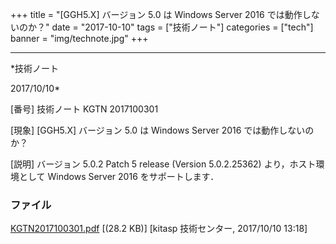 ﻿+++
title = "[GGH5.X] バージョン 5.0 は Windows Server 2016 では動作しないのか？"
date = "2017-10-10"
tags = ["技術ノート"]
categories = ["tech"]
banner = "img/technote.jpg"
+++

-----------------------------------------------------------------------------------------------------------------------------

*技術ノート

2017/10/10*


[番号]
技術ノート KGTN 2017100301

[現象]
[GGH5.X] バージョン 5.0 は Windows Server 2016 では動作しないのか？

[説明]
バージョン 5.0.2 Patch 5 release (Version 5.0.2.25362)
より，ホスト環境として Windows Server 2016 をサポートします．


### ファイル

 
 


[KGTN2017100301.pdf](http://techreport.kitasp.net/attachments/download/3842/KGTN2017100301.pdf)
 [(28.2 KB)] [kitasp 技術センター, 2017/10/10
13:18]


 


 

